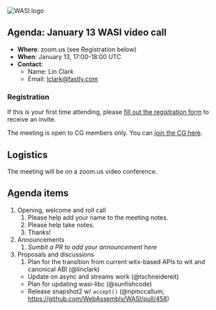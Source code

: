 ![WASI logo](https://raw.githubusercontent.com/WebAssembly/WASI/main/WASI.png)

## Agenda: January 13 WASI video call

- **Where**: zoom.us (see Registration below)
- **When**: January 13, 17:00-18:00 UTC
- **Contact**:
  - Name: Lin Clark
  - Email: lclark@fastly.com

### Registration

If this is your first time attending, please [fill out the registration form](https://docs.google.com/forms/d/e/1FAIpQLSdpO6Lp2L_dZ2_oiDgzjKx7pb7s2YYHjeSIyfHWZZGSKoZKWQ/viewform?usp=sf_link) to receive an invite.

The meeting is open to CG members only. You can [join the CG here](https://www.w3.org/community/webassembly/).

## Logistics

The meeting will be on a zoom.us video conference.

## Agenda items

1. Opening, welcome and roll call
    1. Please help add your name to the meeting notes.
    1. Please help take notes.
    1. Thanks!
1. Announcements
    1. _Sumbit a PR to add your announcement here_
1. Proposals and discussions
    1. Plan for the transition from current witx-based APIs to wit and canonical ABI (@linclark)
      - Update on async and streams work (@tschneidereit)
      - Plan for updating wasi-libc (@sunfishcode)
      - Release snapshot2 w/ `accept()` (@npmccallum; https://github.com/WebAssembly/WASI/pull/458) 
